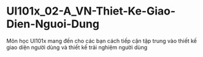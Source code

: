 # UI101x_02-A_VN-Thiet-Ke-Giao-Dien-Nguoi-Dung
Môn học UI101x mang đến cho các bạn cách tiếp cận tập trung vào thiết kế giao diện người dùng và thiết kế trải nghiệm người dùng
